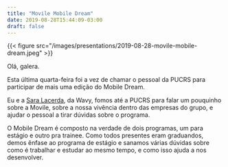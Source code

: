 ```yaml
---
title: "Movile Mobile Dream"
date: 2019-08-28T15:44:09-03:00
draft: false
---
```


{{< figure src="/images/presentations/2019-08-28-movile-mobile-dream.jpeg"  >}}

Olá, galera.

Esta última quarta-feira foi a vez de chamar o pessoal da PUCRS para participar
de mais uma edição do Mobile Dream.

Eu e a [Sara Lacerda](https://www.linkedin.com/in/sarahlacerdacc/), da Wavy,
fomos até a PUCRS para falar um pouquinho sobre a Movile, sobre a nossa
vivência dentro das empresas do grupo, e ajudar o pessoal a tirar dúvidas
sobre o programa.

O Mobile Dream é composto na verdade de dois programas, um para estágio e
outro pra trainee. Como todos presentes eram graduandos, demos ênfase ao
programa de estágio e sanamos várias dúvidas sobre como é trabalhar e
estudar ao mesmo tempo, e como isso ajuda a nos desenvolver.
